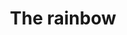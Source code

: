 ---
pid: llp274
title: The rainbow
location_transcription: DOWNTOWN
coordinates: "[-75.152114876534, 39.944634099867]"
zipcode: '19120'
gen_neighborhood: North Philadelphia
neighborhood: Logan,Olney
outside_phl: 
age: '13'
age_range: 13-19
instagram: 
image_file_name: llp_274.jpg
proposal_transcription: don't be afraid to be yourself!
topic: LGBTQ+,Uplifting
topic_summary: 0, 0
type: Sculpture Statue
keywords_other: acceptance, rainbow
credit: mara @phily.queen
image_labels: 
twitter: 
facebook: 
permalink: "/monuments/llp274/"
layout: item-page
---